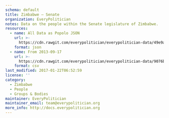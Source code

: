 ```yaml
---
schema: default
title: Zimbabwe — Senate
organization: EveryPolitician
notes: Data on the people within the Senate legislature of Zimbabwe.
resources:
  - name: All Data as Popolo JSON
    url: >-
      https://cdn.rawgit.com/everypolitician/everypolitician-data/49e9a2e93ddef2efaa7e3beac8b9b41e66b70205/data/Zimbabwe/Senate/ep-popolo-v1.0.json
    format: json
  - name: From 2013-09-17
    url: >-
      https://cdn.rawgit.com/everypolitician/everypolitician-data/9076b10359b923c3b51197213dac11e747a82fb6/data/Zimbabwe/Senate/term-8.csv
    format: csv
last_modified: 2017-01-22T06:52:59
license: ''
category:
  - Zimbabwe
  - People
  - Groups & Bodies
maintainer: EveryPolitician
maintainer_email: team@everypolitician.org
more_info: http://docs.everypolitician.org
---
```

